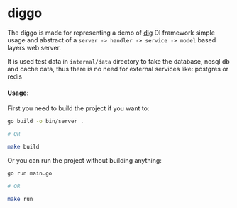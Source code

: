# diggo

The diggo is made for representing a demo of 
[dig](https://github.com/uber-go/dig) DI framework simple usage and abstract of
a `server -> handler -> service -> model` based layers web server.

It is used test data in `internal/data` directory to fake the database, nosql db 
and cache data, thus there is no need for external services like: 
postgres or redis

#### Usage:

First you need to build the project if you want to:

```bash
go build -o bin/server .

# OR

make build
```

Or you can run the project without building anything:

```bash
go run main.go

# OR

make run 
```
